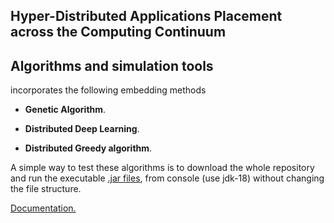 ## Hyper-Distributed Applications Placement across the Computing Continuum

<summary><H2>Algorithms and simulation tools</H2></summary>

incorporates the following embedding methods

* **Genetic Algorithm**.

* **Distributed Deep Learning**. 

* **Distributed Greedy algorithm**.

A simple way to test these algorithms is to download the whole repository and run the executable [.jar files](algorithms_v2/jar), 
from console (use jdk-18) without changing the file structure.

[Documentation.](https://rodispantelis.github.io/HDA-Placement/)

